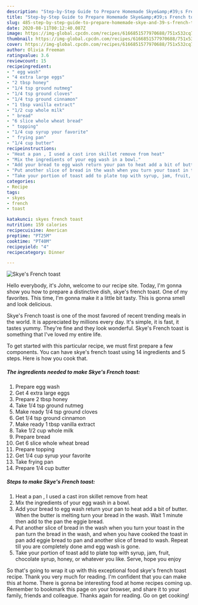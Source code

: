 ```yaml
---
description: "Step-by-Step Guide to Prepare Homemade Skye&amp;#39;s French toast"
title: "Step-by-Step Guide to Prepare Homemade Skye&amp;#39;s French toast"
slug: 485-step-by-step-guide-to-prepare-homemade-skye-and-39-s-french-toast
date: 2020-08-11T00:12:40.087Z
image: https://img-global.cpcdn.com/recipes/6166851577970688/751x532cq70/skyes-french-toast-recipe-main-photo.jpg
thumbnail: https://img-global.cpcdn.com/recipes/6166851577970688/751x532cq70/skyes-french-toast-recipe-main-photo.jpg
cover: https://img-global.cpcdn.com/recipes/6166851577970688/751x532cq70/skyes-french-toast-recipe-main-photo.jpg
author: Olivia Freeman
ratingvalue: 3.6
reviewcount: 15
recipeingredient:
- " egg wash"
- "4 extra large eggs"
- "2 tbsp honey"
- "1/4 tsp ground nutmeg"
- "1/4 tsp ground cloves"
- "1/4 tsp ground cinnamon"
- "1 tbsp vanilla extract"
- "1/2 cup whole milk"
- " bread"
- "6 slice whole wheat bread"
- " topping"
- "1/4 cup syrup your favorite"
- " frying pan"
- "1/4 cup butter"
recipeinstructions:
- "Heat a pan , I used a cast iron skillet remove from heat"
- "Mix the ingredients of your egg wash in a bowl."
- "Add your bread to egg wash return your pan to heat add a bit of butter. When the butter is melting turn your bread in the wash. Wait 1 minute then add to the pan the eggie bread."
- "Put another slice of bread in the wash when you turn your toast in the pan turn the bread in the wash, and when you have cooked the toast in pan add eggie bread to pan and another slice of bread to wash. Repeat till you are completely done amd egg wash is gone."
- "Take your portion of toast add to plate top with syrup, jam, fruit, chocolate syrup,  honey, or whatever you like.  Serve,  hope you enjoy"
categories:
- Recipe
tags:
- skyes
- french
- toast

katakunci: skyes french toast 
nutrition: 159 calories
recipecuisine: American
preptime: "PT25M"
cooktime: "PT40M"
recipeyield: "4"
recipecategory: Dinner

---
```



![Skye&#39;s French toast](https://img-global.cpcdn.com/recipes/6166851577970688/751x532cq70/skyes-french-toast-recipe-main-photo.jpg)

Hello everybody, it's John, welcome to our recipe site. Today, I'm gonna show you how to prepare a distinctive dish, skye&#39;s french toast. One of my favorites. This time, I'm gonna make it a little bit tasty. This is gonna smell and look delicious.

Skye&#39;s French toast is one of the most favored of recent trending meals in the world. It is appreciated by millions every day. It's simple, it is fast, it tastes yummy. They're fine and they look wonderful. Skye&#39;s French toast is something that I've loved my entire life.




To get started with this particular recipe, we must first prepare a few components. You can have skye&#39;s french toast using 14 ingredients and 5 steps. Here is how you cook that.

<!--inarticleads1-->

##### The ingredients needed to make Skye&#39;s French toast:

1. Prepare  egg wash
1. Get 4 extra large eggs
1. Prepare 2 tbsp honey
1. Take 1/4 tsp ground nutmeg
1. Make ready 1/4 tsp ground cloves
1. Get 1/4 tsp ground cinnamon
1. Make ready 1 tbsp vanilla extract
1. Take 1/2 cup whole milk
1. Prepare  bread
1. Get 6 slice whole wheat bread
1. Prepare  topping
1. Get 1/4 cup syrup your favorite
1. Take  frying pan
1. Prepare 1/4 cup butter




<!--inarticleads2-->

##### Steps to make Skye&#39;s French toast:

1. Heat a pan , I used a cast iron skillet remove from heat
1. Mix the ingredients of your egg wash in a bowl.
1. Add your bread to egg wash return your pan to heat add a bit of butter. When the butter is melting turn your bread in the wash. Wait 1 minute then add to the pan the eggie bread.
1. Put another slice of bread in the wash when you turn your toast in the pan turn the bread in the wash, and when you have cooked the toast in pan add eggie bread to pan and another slice of bread to wash. Repeat till you are completely done amd egg wash is gone.
1. Take your portion of toast add to plate top with syrup, jam, fruit, chocolate syrup,  honey, or whatever you like.  Serve,  hope you enjoy




So that's going to wrap it up with this exceptional food skye&#39;s french toast recipe. Thank you very much for reading. I'm confident that you can make this at home. There is gonna be interesting food at home recipes coming up. Remember to bookmark this page on your browser, and share it to your family, friends and colleague. Thanks again for reading. Go on get cooking!
